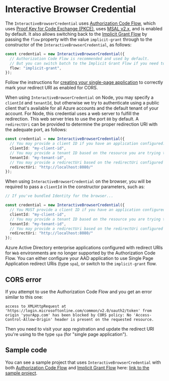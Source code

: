 # Interactive Browser Credential

The `InteractiveBrowserCredential` uses [Authorization Code Flow][AuthCodeFlow], which uses [Proof Key for Code Exchange (PKCE)](https://tools.ietf.org/html/rfc7636), uses [MSAL v2.x](https://github.com/AzureAD/microsoft-authentication-library-for-js), and is enabled by default. It also allows switching back to the [Implicit Grant Flow][ImplicitGrantFlow] by passing the `flow` property with the value `implicit-grant` through to the constructor of the `InteractiveBrowserCredential`, as follows:

```ts
const credential = new InteractiveBrowserCredential({
  // Authorization Code Flow is recommended and used by default.
  // But you can switch batch to the Implicit Grant Flow if you need to:
  flow: "implicit-grant",
});
```

Follow the instructions for [creating your single-page application](https://docs.microsoft.com/azure/active-directory/develop/scenario-spa-app-registration#redirect-uri-msaljs-20-with-auth-code-flow) to correctly mark your redirect URI as enabled for CORS.

When using `InteractiveBrowserCredential` on Node, you may specify a `clientId` and `tenantId`, but otherwise we try to authenticate using a public client that's available for all Azure accounts and the default tenant of your account. For Node, this credential uses a web server to fulfill the redirection. This web server tries to use the port `80` by default. A `redirectUri` can be provided to determine the proper redirection URI with the adequate port, as follows:

```ts
const credential = new InteractiveBrowserCredential({
  // You may provide a client ID if you have an application configured.
  clientId: "my-client-id",
  // You may provide a tenant ID based on the resource you are trying to access.
  tenantId: "my-tenant-id",
  // You may provide a redirectUri based on the redirectUri configured in your AAD application:
  redirectUri: "http://localhost:8080/"
});
```

When using `InteractiveBrowserCredential` on the browser, you will be required to pass a `clientId` in the constructor parameters, such as:

```ts
// If you've bundled Identity for the browser...

const credential = new InteractiveBrowserCredential({
  // You MUST provide a client ID if you have an application configured.
  clientId: "my-client-id",
  // You may provide a tenant ID based on the resource you are trying to access.
  tenantId: "my-tenant-id",
  // You may provide a redirectUri based on the redirectUri configured in your AAD application:
  redirectUri: "http://localhost:8080/"
});
```

Azure Active Directory enterprise applications configured with redirect URIs for `Web` environments are no longer supported by the Authorization Code Flow. You can either configure your AAD application to use Single Page Application redirect URis (type `spa`), or switch to the `implicit-grant` flow.

## CORS error

If you attempt to use the Authorization Code Flow and you get an error similar to this one:

```
access to XMLHttpRequest at 'https://login.microsoftonline.com/common/v2.0/oauth2/token' from origin 'yourApp.com' has been blocked by CORS policy: No 'Access-Control-Allow-Origin' header is present on the requested resource.
```

Then you need to visit your app registration and update the redirect URI you're using to the type `spa` (for "single page application").

## Sample code

You can see a sample project that uses `InteractiveBrowserCredential` with both [Authorization Code Flow][AuthCodeFlow] and [Implicit Grant Flow][ImplicitGrantFlow] here: [link to the sample project](https://github.com/Azure/azure-sdk-for-js/tree/master/sdk/identity/identity/test/manual).

[AuthCodeFlow]: https://docs.microsoft.com/azure/active-directory/develop/v2-oauth2-auth-code-flow
[ImplicitGrantFlow]: https://docs.microsoft.com/azure/active-directory/develop/v2-oauth2-implicit-grant-flow
